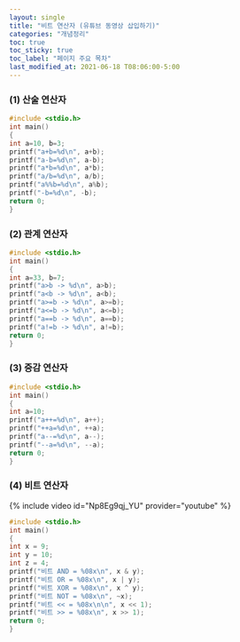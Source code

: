 ```yaml
---
layout: single
title: "비트 연산자 (유튜브 동영상 삽입하기)"
categories: "개념정리"
toc: true
toc_sticky: true
toc_label: "페이지 주요 목차"
last_modified_at: 2021-06-18 T08:06:00-5:00
---
```



### (1) 산술 연산자
~~~c
#include <stdio.h>
int main()
{
int a=10, b=3;
printf("a+b=%d\n", a+b);
printf("a-b=%d\n", a-b);
printf("a*b=%d\n", a*b);
printf("a/b=%d\n", a/b);
printf("a%%b=%d\n", a%b);
printf("-b=%d\n", -b);
return 0;
}
~~~

### (2) 관계 연산자
~~~c
#include <stdio.h>
int main()
{
int a=33, b=7;
printf("a>b -> %d\n", a>b);
printf("a<b -> %d\n", a<b);
printf("a>=b -> %d\n", a>=b);
printf("a<=b -> %d\n", a<=b);
printf("a==b -> %d\n", a==b);
printf("a!=b -> %d\n", a!=b);
return 0;
}
~~~

### (3) 증감 연산자
~~~c
#include <stdio.h>
int main()
{
int a=10;
printf("a++=%d\n", a++);
printf("++a=%d\n", ++a);
printf("a--=%d\n", a--);
printf("--a=%d\n", --a);
return 0;
}
~~~

### (4) 비트 연산자
{% include video id="Np8Eg9qj_YU" provider="youtube" %}
~~~c
#include <stdio.h>
int main()
{
int x = 9;
int y = 10;
int z = 4;
printf("비트 AND = %08x\n", x & y);
printf("비트 OR = %08x\n", x | y);
printf("비트 XOR = %08x\n", x ^ y);
printf("비트 NOT = %08x\n", ~x);
printf("비트 << = %08x\n\n", x << 1);
printf("비트 >> = %08x\n", x >> 1);
return 0;
}
~~~
